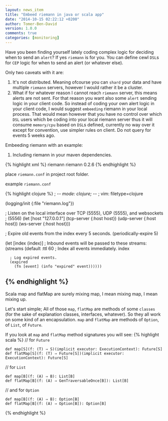```yaml
---
layout: news_item
title: "Embeed riemann in java or scala app"
date: "2014-10-15 02:22:12 +0200"
author: Tomer-Ben-David 
version: 1.0.0
comments: true
categories: [monitoring]
---
```


Have you been finding yourself lately coding complex logic for deciding when to send an `alert`? If yes `riemann` is for you.  You can define cewl `DSL`s for `CEP` logic for when to send an alert (or whatever else).

Only two caveats with it are:

1. It's not distributed.  Meaning ofcourse you can `shard` your data and have multiple `riemann` servers, however I would rather it be a cluster.
2. What if for whatever reason I cannot reach `riemann` server, this means alerts are not sent.  For that reason you want also some `alert` sending logic in your client code.  So instead of coding your own alert logic in your client code, I would suggest `embeeding` riemann in your local process.  That would mean however that you have no control over which `DSL` users which be coding into your local riemann server thus it will consume `memory/cpu` based on `DSL`s defined, currently no way over it except for convention, use simpler rules on client.  Do not query for events 5 weeks ago.

Embeeding riemann with an example:

1. Including riemann in your maven dependencies.

{% highlight xml %}
        <dependency>
            <groupId>riemann</groupId>
            <artifactId>riemann</artifactId>
            <version>0.2.6</version>
        </dependency>
{% endhighlight %}

place `riemann.conf` in project root folder.

example `riemann.conf`

{% highlight clojure %}
; -*- mode: clojure; -*-
; vim: filetype=clojure

(logging/init {:file "riemann.log"})

; Listen on the local interface over TCP (5555), UDP (5555), and websockets
; (5556)
(let [host "127.0.0.1"]
  (tcp-server {:host host})
  (udp-server {:host host})
  (ws-server  {:host host}))

; Expire old events from the index every 5 seconds.
(periodically-expire 5)

(let [index (index)]
  ; Inbound events will be passed to these streams:
  (streams
    (default :ttl 60
      ; Index all events immediately.
      index

      ; Log expired events.
      (expired
        (fn [event] (info "expired" event))))))
{% endhighlight %}
---


Scala map and flatMap are surely mixing map, I mean mixing map, I  mean mixing up.

Let's start simple;  All of those `map`, `flatMap` are methods of some `classes` (for the sake of explanation classes, interfaces, whatever).  So they all work on some kind of an encapsulation.  `map` and `flatMap` are methods of `Option`, of `List`, of `Future`.

If you look at `map` and `flatMap` method signatures you will see:
{% highlight scala %}
// for `Future`

    def map[S](f: (T) ⇒ S)(implicit executor: ExecutionContext): Future[S]
    def flatMap[S](f: (T) ⇒ Future[S])(implicit executor: ExecutionContext): Future[S]

// for `List`

    def map[B](f: (A) ⇒ B): List[B]
    def flatMap[B](f: (A) ⇒ GenTraversableOnce[B]): List[B]

// and for `Option`

	def map[B](f: (A) ⇒ B): Option[B]
    def flatMap[B](f: (A) ⇒ Option[B]): Option[B]
{% endhighlight %}


